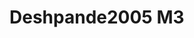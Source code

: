 <a name="material" />

# Deshpande2005 M3
<script type="application/ld+json">
  {
    "@context": "https://schema.org/",
    "@type": "ChemicalSubstance",
    "http://purl.org/dc/terms/conformsTo":
      {
        "@type": "CreativeWork",
        "@id": "https://bioschemas.org/profiles/ChemicalSubstance/0.4-RELEASE/"
      },
    "@id": "https://egonw.github.io/nanowiki/nanowiki126.html#material",
    "name": "Deshpande2005 M3",
    "sameAs": "http://127.0.0.1/mediawiki/index.php/Special:URIResolver/Deshpande2005_M3"
  }
</script>

